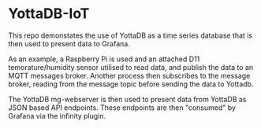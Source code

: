 # YottaDB-IoT

This repo demonstates the use of YottaDB as a time series database that is then used to present data to Grafana.

As an example, a Raspberry Pi is used and an attached D11 temorature/humidity sensor utilised to read data, and publish the data to an MQTT messages broker. Another process then  subscribes to the message broker, reading from the message topic before sending the data to Yottadb.

The YottaDB mg-webserver is then used to present data from YottaDB as JSON based API endpoints. These endpoints are then "consumed" by Grafana via the infinity plugin.
